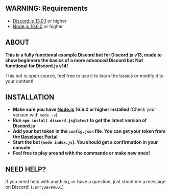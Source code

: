 ## WARNING: Requirements

- [Discord.js 13.0.1](https://github.com/discordjs/discord.js) or higher
- [Node.js 16.6.0](https://nodejs.org) or higher

## ABOUT

**This is a fully functional example Discord bot for Discord.js v13, made to show beginners the basics of a more advanced Discord bot** 
**Not functional for Discord.js v14!**

This bot is open source, feel free to use it to learn the basics or modify it to your content! 

## INSTALLATION

- **Make sure you have [Node.js](https://nodejs.org) 16.6.0 or higher installed** (Check your version with `node -v`)
- **Run `npm install discord.js@latest` to get the latest version of [Discord.js](https://github.com/discordjs/discord.js)**
- **Add your bot token in the `config.json` file. You can get your token from the [Developer Portal](https://discord.com/developers/applications)**
- **Start the bot (`node index.js`). You should get a confirmation in your console**
- **Feel free to play around with the commands or make new ones!**

## NEED HELP?

If you need help with anything, or have a question, just shoot me a message on Discord! (`JerryDev#0001`)
